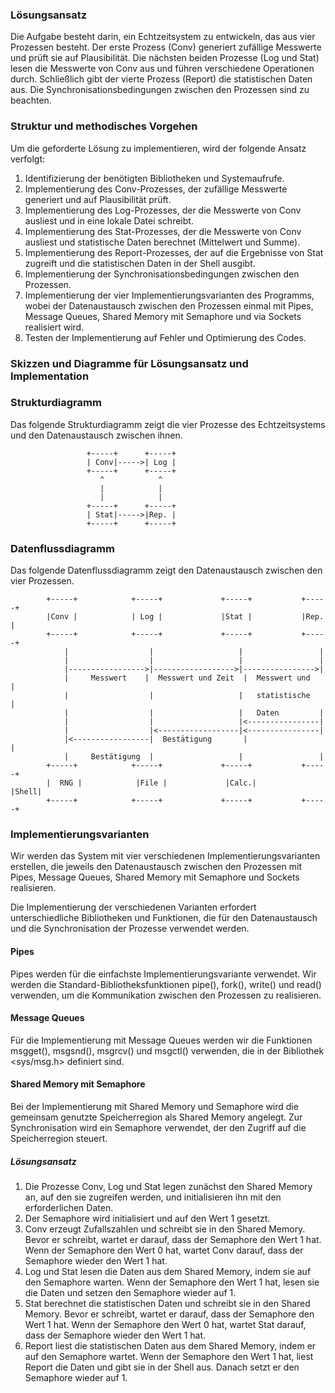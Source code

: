 

### Lösungsansatz

Die Aufgabe besteht darin, ein Echtzeitsystem zu entwickeln, das aus vier Prozessen besteht. Der erste Prozess (Conv) generiert zufällige Messwerte und prüft sie auf Plausibilität. Die nächsten beiden Prozesse (Log und Stat) lesen die Messwerte von Conv aus und führen verschiedene Operationen durch. Schließlich gibt der vierte Prozess (Report) die statistischen Daten aus. Die Synchronisationsbedingungen zwischen den Prozessen sind zu beachten.

### Struktur und methodisches Vorgehen

Um die geforderte Lösung zu implementieren, wird der folgende Ansatz verfolgt:

1. Identifizierung der benötigten Bibliotheken und Systemaufrufe.
2. Implementierung des Conv-Prozesses, der zufällige Messwerte generiert und auf Plausibilität prüft.
3. Implementierung des Log-Prozesses, der die Messwerte von Conv ausliest und in eine lokale Datei schreibt.
4. Implementierung des Stat-Prozesses, der die Messwerte von Conv ausliest und statistische Daten berechnet (Mittelwert und Summe).
5. Implementierung des Report-Prozesses, der auf die Ergebnisse von Stat zugreift und die statistischen Daten in der Shell ausgibt.
6. Implementierung der Synchronisationsbedingungen zwischen den Prozessen.
7. Implementierung der vier Implementierungsvarianten des Programms, wobei der Datenaustausch zwischen den Prozessen einmal mit Pipes, Message Queues, Shared Memory mit Semaphore und via Sockets realisiert wird.
8. Testen der Implementierung auf Fehler und Optimierung des Codes.

### Skizzen und Diagramme für Lösungsansatz und Implementation

### Strukturdiagramm

Das folgende Strukturdiagramm zeigt die vier Prozesse des Echtzeitsystems und den Datenaustausch zwischen ihnen.

```
                 +-----+      +-----+
                 | Conv|----->| Log |
                 +-----+      +-----+
                    ^            ^
                    |            |
                    |            |
                 +-----+      +-----+
                 | Stat|----->|Rep. |
                 +-----+      +-----+
```

### Datenflussdiagramm

Das folgende Datenflussdiagramm zeigt den Datenaustausch zwischen den vier Prozessen.

```
        +-----+            +-----+             +-----+           +-----+
        |Conv |            | Log |             |Stat |           |Rep. |
        +-----+            +-----+             +-----+           +-----+
            |                  |                   |                 |
            |                  |                   |                 |
            |----------------->|------------------>|---------------->|
            |     Messwert    |  Messwert und Zeit  |  Messwert und   |
            |                  |                   |   statistische   |
            |                  |                   |   Daten         |
            |                  |                   |<----------------|
            |                  |<------------------|<----------------|
            |<-----------------|  Bestätigung       |                 |
            |     Bestätigung  |                   |                 |
        +-----+            +-----+             +-----+           +-----+
        |  RNG |            |File |             |Calc.|           |Shell|
        +-----+            +-----+             +-----+           +-----+
```
### Implementierungsvarianten
Wir werden das System mit vier verschiedenen Implementierungsvarianten erstellen, die jeweils den Datenaustausch zwischen den Prozessen mit Pipes, Message Queues, Shared Memory mit Semaphore und Sockets realisieren.

Die Implementierung der verschiedenen Varianten erfordert unterschiedliche Bibliotheken und Funktionen, die für den Datenaustausch und die Synchronisation der Prozesse verwendet werden.

#### Pipes
Pipes werden für die einfachste Implementierungsvariante verwendet. Wir werden die Standard-Bibliotheksfunktionen pipe(), fork(), write() und read() verwenden, um die Kommunikation zwischen den Prozessen zu realisieren.

#### Message Queues
Für die Implementierung mit Message Queues werden wir die Funktionen msgget(), msgsnd(), msgrcv() und msgctl() verwenden, die in der Bibliothek <sys/msg.h> definiert sind.

#### Shared Memory mit Semaphore
Bei der Implementierung mit Shared Memory und Semaphore wird die gemeinsam genutzte Speicherregion als Shared Memory angelegt. Zur Synchronisation wird ein Semaphore verwendet, der den Zugriff auf die Speicherregion steuert.

##### Lösungsansatz
1. Die Prozesse Conv, Log und Stat legen zunächst den Shared Memory an, auf den sie zugreifen werden, und initialisieren ihn mit den erforderlichen Daten.
2. Der Semaphore wird initialisiert und auf den Wert 1 gesetzt.
3. Conv erzeugt Zufallszahlen und schreibt sie in den Shared Memory. Bevor er schreibt, wartet er darauf, dass der Semaphore den Wert 1 hat. Wenn der Semaphore den     Wert 0 hat, wartet Conv darauf, dass der Semaphore wieder den Wert 1 hat.
4. Log und Stat lesen die Daten aus dem Shared Memory, indem sie auf den Semaphore warten. Wenn der Semaphore den Wert 1 hat, lesen sie die Daten und setzen den Semaphore wieder auf 1.
5. Stat berechnet die statistischen Daten und schreibt sie in den Shared Memory. Bevor er schreibt, wartet er darauf, dass der Semaphore den Wert 1 hat. Wenn der Semaphore den Wert 0 hat, wartet Stat darauf, dass der Semaphore wieder den Wert 1 hat.
6. Report liest die statistischen Daten aus dem Shared Memory, indem er auf den Semaphore wartet. Wenn der Semaphore den Wert 1 hat, liest Report die Daten und gibt sie in der Shell aus. Danach setzt er den Semaphore wieder auf 1.
